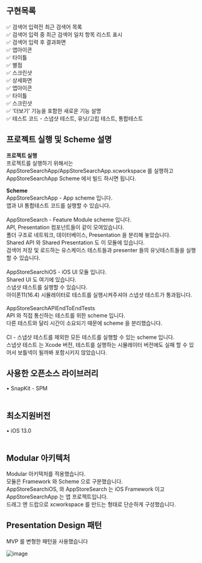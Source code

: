 ## 구현목록</br>

✅ 검색어 입력전 최근 검색어 목록</br>
✅ 검색어 입력 중 최근 검색어 일치 항목 리스트 표시</br>
✅ 검색어 입력 후 결과화면</br>
✅ 앱아이콘</br>
✅ 타이틀</br>
✅ 별점</br>
✅ 스크린샷</br>
✅ 상세화면</br>
✅ 앱아이콘</br>
✅ 타이틀</br>
✅ 스크린샷</br>
✅ ‘더보기’ 기능을 포함한 새로운 기능 설명</br>
✅ 테스트 코드 - 스냅샷 테스트, 유닛/고립 테스트, 통합테스트</br>

## 프로젝트 실행 및 Scheme 설명

**프로젝트 실행**</br>
프로젝트를 실행하기 위해서는 AppStoreSearchApp/AppStoreSearchApp.xcworkspace 를 실행하고 AppStoreSearchApp Scheme 에서 빌드 하시면 됩니다.</br>

**Scheme**</br>
AppStoreSearchApp - App scheme 입니다.</br>
앱과 UI 통합테스트 코드를 실행할 수 있습니다.</br>
</br>
AppStoreSearch - Feature Module scheme 입니다.</br>
API, Presentation 컴포넌트들이 같이 모여있습니다.</br>
폴더 구조로 네트워크, 데이터베이스, Presentation 을 분리해 놓았습니다.</br> 
Shared API 와 Shared Presentation 도 이 모듈에 있습니다.</br>
검색어 저장 및 로드하는 유스케이스 테스트들과 presenter 들의 유닛테스트들을 실행할 수
있습니다.</br>
</br>
AppStoreSearchiOS - iOS UI 모듈 입니다.</br>
Shared UI 도 여기에 있습니다.</br>
스냅샷 테스트를 실행할 수 있습니다.</br>
아이폰11(16.4) 시뮬레이터로 테스트를 실행시켜주셔야 스냅샷 테스트가 통과됩니다.</br>
</br>
AppStoreSearchAPIEndToEndTests</br>
API 와 직접 통신하는 테스트를 위한 scheme 입니다.</br>
다른 테스트와 달리 시간이 소요되기 때문에 scheme 을 분리했습니다.</br>
</br>
CI - 스냅샷 테스트를 제외한 모든 테스트를 실행할 수 있는 scheme 입니다.</br> 
스냅샷 테스트 는 Xcode 버전, 테스트를 실행하는 시뮬레이터 버전에도 실패 할 수 있어서 보틀넥이 될까봐 포함시키지 않았습니다.</br>

## 사용한 오픈소스 라이브러리</br>
• SnapKit - SPM</br>
</br>

## 최소지원버전</br>
• iOS 13.0</br>
</br>

## Modular 아키텍처
Modular 아키텍처를 적용했습니다.</br>
모듈은 Framework 와 Scheme 으로 구분했습니다.</br>
AppStoreSearchiOS, 와 AppStoreSearch 는 iOS Framework 이고
AppStoreSearchApp 는 앱 프로젝트입니다.</br>
드래그 앤 드랍으로 xcworkspace 를 만드는 형태로 단순하게 구성했습니다.</br>

## Presentation Design 패턴
MVP 를 변형한 패턴을 사용했습니다</br>

![image](https://github.com/klioop/AppStoreSearch/assets/58622021/95487613-42fd-47dc-90d1-6a8575de9e7d)
